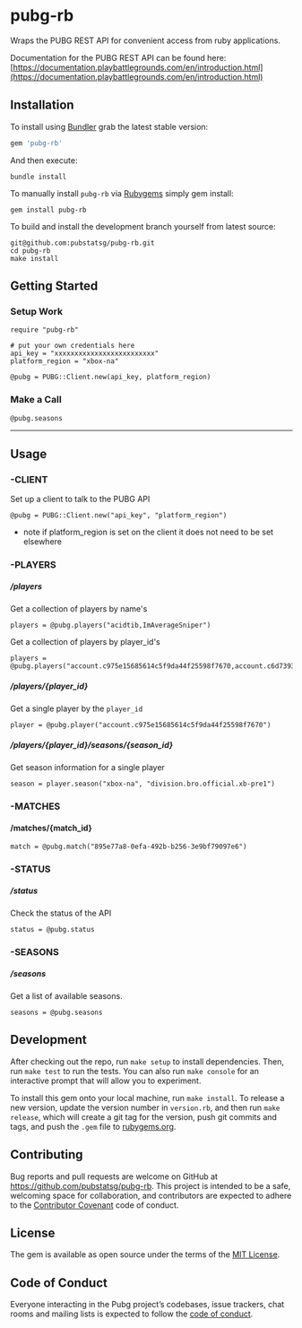 # pubg-rb

Wraps the PUBG REST API for convenient access from ruby applications.

Documentation for the PUBG REST API can be found here: [https://documentation.playbattlegrounds.com/en/introduction.html](https://documentation.playbattlegrounds.com/en/introduction.html)

## Installation
To install using [Bundler](https://bundler.io/) grab the latest stable version:

```ruby
gem 'pubg-rb'
```

And then execute:

```
bundle install
```
To manually install `pubg-rb` via [Rubygems](https://rubygems.org/) simply gem install:

```
gem install pubg-rb
```

To build and install the development branch yourself from latest source:

```
git@github.com:pubstatsg/pubg-rb.git
cd pubg-rb
make install
```
## Getting Started
### Setup Work
```
require "pubg-rb"

# put your own credentials here
api_key = "xxxxxxxxxxxxxxxxxxxxxxxxx"
platform_region = "xbox-na"

@pubg = PUBG::Client.new(api_key, platform_region)

```

### Make a Call

```
@pubg.seasons
```

---

## Usage

### -CLIENT
Set up a client to talk to the PUBG API

```
@pubg = PUBG::Client.new("api_key", "platform_region")
```
- note if platform_region is set on the client it does not need to be set elsewhere

### -PLAYERS
##### /players
Get a collection of players by name's

```
players = @pubg.players("acidtib,ImAverageSniper")
```

Get a collection of players by player_id's

```
players = @pubg.players("account.c975e15685614c5f9da44f25598f7670,account.c6d7393a0fed4613973e3d89582f23fc")
```

##### /players/{player_id}
Get a single player by the `player_id`

```
player = @pubg.player("account.c975e15685614c5f9da44f25598f7670")
```

##### /players/{player_id}/seasons/{season_id}
Get season information for a single player

```
season = player.season("xbox-na", "division.bro.official.xb-pre1")
```

### -MATCHES
#### /matches/{match_id}

```
match = @pubg.match("895e77a8-0efa-492b-b256-3e9bf79097e6")
```

### -STATUS
##### /status
Check the status of the API

```
status = @pubg.status
```

### -SEASONS
##### /seasons
Get a list of available seasons.

```
seasons = @pubg.seasons
```

## Development

After checking out the repo, run `make setup` to install dependencies. Then, run `make test` to run the tests. You can also run `make console` for an interactive prompt that will allow you to experiment.

To install this gem onto your local machine, run `make install`. To release a new version, update the version number in `version.rb`, and then run `make release`, which will create a git tag for the version, push git commits and tags, and push the `.gem` file to [rubygems.org](https://rubygems.org).

## Contributing

Bug reports and pull requests are welcome on GitHub at https://github.com/pubstatsg/pubg-rb. This project is intended to be a safe, welcoming space for collaboration, and contributors are expected to adhere to the [Contributor Covenant](http://contributor-covenant.org) code of conduct.

## License

The gem is available as open source under the terms of the [MIT License](https://opensource.org/licenses/MIT).

## Code of Conduct

Everyone interacting in the Pubg project’s codebases, issue trackers, chat rooms and mailing lists is expected to follow the [code of conduct](https://github.com/[USERNAME]/pubg/blob/master/CODE_OF_CONDUCT.md).
